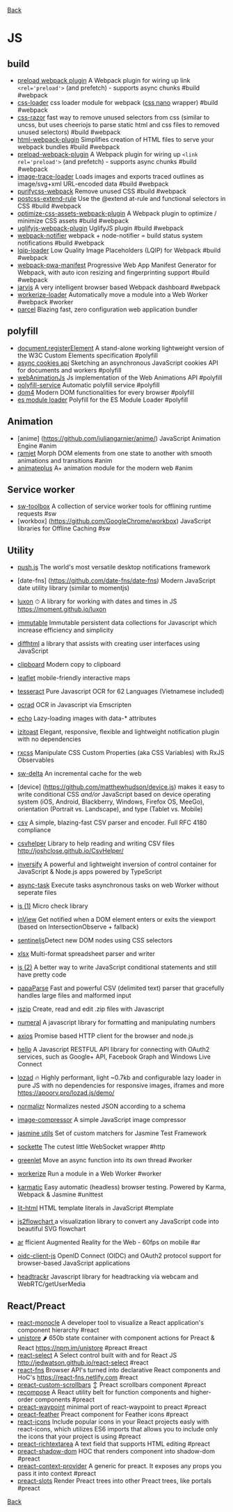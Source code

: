 [Back](./)

# JS

## build
+ [preload webpack plugin](https://github.com/googlechrome/preload-webpack-plugin) A Webpack plugin for wiring up link `<rel='preload'>` (and prefetch) - supports async chunks #build #webpack
+ [css-loader](https://github.com/webpack-contrib/css-loader) css loader module for webpack ([css nano](http://cssnano.co) wrapper) #build #webpack
+ [css-razor](https://github.com/tscanlin/css-razor) fast way to remove unused selectors from css (similar to uncss, but uses cheeriojs to parse static html and css files to removed unused selectors) #build #webpack
+ [html-webpack-plugin](https://github.com/jantimon/html-webpack-plugin) Simplifies creation of HTML files to serve your webpack bundles #build #webpack
+ [preload-webpack-plugin](https://github.com/GoogleChrome/preload-webpack-plugin) A Webpack plugin for wiring up `<link rel='preload'>` (and prefetch) - supports async chunks #build #webpack
+ [image-trace-loader](https://github.com/EmilTholin/image-trace-loader) Loads images and exports traced outlines as image/svg+xml URL-encoded data #build #webpack
+ [purifycss-webpack](https://github.com/webpack-contrib/purifycss-webpack) Remove unused CSS #build #webpack
+ [postcss-extend-rule](https://github.com/jonathantneal/postcss-extend-rule) Use the @extend at-rule and functional selectors in CSS #build #webpack
+ [optimize-css-assets-webpack-plugin](https://github.com/NMFR/optimize-css-assets-webpack-plugin) A Webpack plugin to optimize / minimize CSS assets #build #webpack
+ [uglifyjs-webpack-plugin](https://github.com/webpack-contrib/uglifyjs-webpack-plugin) UglifyJS plugin #build #webpack
+ [webpack-notifier](https://github.com/Turbo87/webpack-notifier) webpack + node-notifier = build status system notifications #build #webpack
+ [lqip-loader](https://github.com/zouhir/lqip-loader) Low Quality Image Placeholders (LQIP) for Webpack #build #webpack
+ [webpack-pwa-manifest](https://github.com/arthurbergmz/webpack-pwa-manifest) Progressive Web App Manifest Generator for Webpack, with auto icon resizing and fingerprinting support #build #webpack
+ [jarvis](https://github.com/zouhir/jarvis) A very intelligent browser based Webpack dashboard #webpack
+ [workerize-loader](https://github.com/developit/workerize-loader) Automatically move a module into a Web Worker #webpack #worker
+ [parcel](https://github.com/parcel-bundler/parcel) Blazing fast, zero configuration web application bundler

## polyfill
+ [document.registerElement](https://github.com/WebReflection/document-register-element) A stand-alone working lightweight version of the W3C Custom Elements specification #polyfill
+ [async cookies api](https://github.com/WICG/async-cookies-api) Sketching an asynchronous JavaScript cookies API for documents and workers #polyfill
+ [webAnimationJs](https://github.com/web-animations/web-animations-js) Js implementation of the Web Animations API #polyfill
+ [polyfill-service](https://github.com/Financial-Times/polyfill-service) Automatic polyfill service #polyfill
+ [dom4](https://github.com/WebReflection/dom4) Modern DOM functionalities for every browser #polyfill
+ [es module loader](https://github.com/ModuleLoader/es-module-loader) Polyfill for the ES Module Loader #polyfill

## Animation
+ [anime] (https://github.com/juliangarnier/anime/) JavaScript Animation Engine #anim
+ [ramjet](https://github.com/rich-harris/ramjet) Morph DOM elements from one state to another with smooth animations and transitions #anim
+ [animateplus](https://github.com/bendc/animateplus) A+ animation module for the modern web #anim

## Service worker
+ [sw-toolbox](https://github.com/GoogleChrome/sw-toolbox) A collection of service worker tools for offlining runtime requests #sw
+ [workbox] (https://github.com/GoogleChrome/workbox) JavaScript libraries for Offline Caching #sw

## Utility
+ [push.js](https://github.com/Nickersoft/push.js) The world's most versatile desktop notifications framework
+ [date-fns] (https://github.com/date-fns/date-fns) Modern JavaScript date utility library (similar to momentjs)
+ [luxon](https://github.com/moment/luxon) ⏱ A library for working with dates and times in JS https://moment.github.io/luxon
+ [immutable](https://github.com/facebook/immutable-js) Immutable persistent data collections for Javascript which increase efficiency and simplicity
+ [diffhtml](https://github.com/tbranyen/diffhtml) a library that assists with creating user interfaces using JavaScript
+ [clipboard](https://github.com/zenorocha/clipboard.js) Modern copy to clipboard
+ [leaflet](http://leafletjs.com) mobile-friendly interactive maps
+ [tesseract](https://github.com/naptha/tesseract.js) Pure Javascript OCR for 62 Languages (Vietnamese included)
+ [ocrad](https://github.com/antimatter15/ocrad.js) OCR in Javascript via Emscripten
+ [echo](https://github.com/toddmotto/echo) Lazy-loading images with data-* attributes
+ [izitoast](http://izitoast.marcelodolce.com) Elegant, responsive, flexible and lightweight notification plugin with no dependencies
+ [rxcss](https://github.com/davidkpiano/rxcss) Manipulate CSS Custom Properties (aka CSS Variables) with RxJS Observables
+ [sw-delta](https://github.com/gmetais/sw-delta) An incremental cache for the web
+ [device] (https://github.com/matthewhudson/device.js) makes it easy to write conditional CSS _and/or_ JavaScript based on device operating system (iOS, Android, Blackberry, Windows, Firefox OS, MeeGo), orientation (Portrait vs. Landscape), and type (Tablet vs. Mobile)
+ [csv](https://github.com/knrz/CSV.js) A simple, blazing-fast CSV parser and encoder. Full RFC 4180 compliance
+ [csvhelper](https://github.com/joshclose/csvhelper) Library to help reading and writing CSV files http://joshclose.github.io/CsvHelper/
+ [inversify](https://github.com/inversify/InversifyJS) A powerful and lightweight inversion of control container for JavaScript & Node.js apps powered by TypeScript
+ [async-task](https://github.com/gorillatron/async-task) Execute tasks asynchronous tasks on web Worker without seperate files
+ [is (1)](https://github.com/arasatasaygin/is.js) Micro check library
+ [inView](https://github.com/camwiegert/in-view) Get notified when a DOM element enters or exits the viewport (based on IntersectionObserve + fallback)
+ [sentineljs](https://github.com/muicss/sentineljs)Detect new DOM nodes using CSS selectors
+ [xlsx](https://github.com/SheetJS/js-xlsx) Multi-format spreadsheet parser and writer
+ [is (2)](https://github.com/jumpkick-studios/Is) A better way to write JavaScript conditional statements and still have pretty code
+ [papaParse](https://github.com/mholt/PapaParse) Fast and powerful CSV (delimited text) parser that gracefully handles large files and malformed input
+ [jszip](https://github.com/Stuk/jszip) Create, read and edit .zip files with Javascript
+ [numeral](https://github.com/adamwdraper/Numeral-js) A javascript library for formatting and manipulating numbers
+ [axios](https://github.com/mzabriskie/axios) Promise based HTTP client for the browser and node.js
+ [hello](https://github.com/MrSwitch/hello.js) A Javascript RESTFUL API library for connecting with OAuth2 services, such as Google+ API, Facebook Graph and Windows Live Connect
+ [lozad](https://github.com/ApoorvSaxena/lozad.js) 🔥 Highly performant, light ~0.7kb and configurable lazy loader in pure JS with no dependencies for responsive images, iframes and more https://apoorv.pro/lozad.js/demo/
+ [normalizr](https://github.com/paularmstrong/normalizr) Normalizes nested JSON according to a schema
+ [image-compressor](https://github.com/xkeshi/image-compressor) A simple JavaScript image compressor

+ [jasmine utils](https://github.com/mjeanroy/jasmine-utils) Set of custom matchers for Jasmine Test Framework


+ [sockette](https://github.com/lukeed/sockette) The cutest little WebSocket wrapper #http
+ [greenlet](https://github.com/developit/greenlet) Move an async function into its own thread #worker
+ [workerize](https://github.com/developit/workerize) Run a module in a Web Worker #worker
+ [karmatic](https://github.com/developit/karmatic) Easy automatic (headless) browser testing. Powered by Karma, Webpack & Jasmine #unittest
+ [lit-html](https://github.com/Polymer/lit-html) HTML template literals in JavaScript #template
+ [js2flowchart ](https://github.com/Bogdan-Lyashenko/js-code-to-svg-flowchart) a visualization library to convert any JavaScript code into beautiful SVG flowchart
+ [ar](https://github.com/jeromeetienne/AR.js) fficient Augmented Reality for the Web - 60fps on mobile #ar
+ [oidc-client-js](https://github.com/IdentityModel/oidc-client-js) OpenID Connect (OIDC) and OAuth2 protocol support for browser-based JavaScript applications
+ [headtrackr](https://github.com/auduno/headtrackr) Javascript library for headtracking via webcam and WebRTC/getUserMedia

## React/Preact
+ [react-monocle](https://github.com/team-gryff/react-monocle) A developer tool to visualize a React application's component hierarchy  #react
+ [unistore](https://github.com/developit/unistore) 🌶 650b state container with component actions for Preact & React https://npm.im/unistore #preact #react
+ [react-select](https://github.com/JedWatson/react-select) A Select control built with and for React JS http://jedwatson.github.io/react-select  #react
+ [react-fns](https://github.com/jaredpalmer/react-fns) Browser API's turned into declarative React components and HoC's https://react-fns.netlify.com  #react
+ [preact-custom-scrollbars](https://github.com/lucafalasco/preact-custom-scrollbars) ↕️ Preact scrollbars component #preact
+ [recompose](https://github.com/acdlite/recompose) A React utility belt for function components and higher-order components #preact
+ [preact-waypoint](https://github.com/dzhurley/preact-waypoint) minimal port of react-waypoint to preact #preact
+ [preact-feather](https://github.com/ForsakenHarmony/preact-feather) Preact component for Feather icons #preact
+ [react-icons](http://gorangajic.github.io/react-icons) Include popular icons in your React projects easly with react-icons, which utilizes ES6 imports that allows you to include only the icons that your project is using  #preact
+ [preact-richtextarea](https://github.com/developit/preact-richtextarea) A text field that supports HTML editing  #preact
+ [preact-shadow-dom](https://github.com/bspaulding/preact-shadow-dom) HOC that renders component into shadow-dom  #preact
+ [preact-context-provider](https://github.com/synacor/preact-context-provider) A generic <Provider /> for preact. It exposes any props you pass it into context  #preact
+ [preact-slots](https://github.com/developit/preact-slots) Render Preact trees into other Preact trees, like portals #preact


[Back](./)

